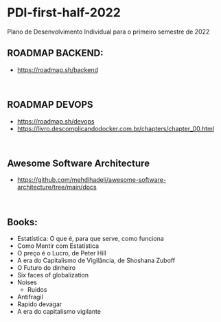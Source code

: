 # PDI-first-half-2022
Plano de Desenvolvimento Individual para o primeiro semestre de 2022


## ROADMAP BACKEND:
- https://roadmap.sh/backend

<br>

## ROADMAP DEVOPS
- https://roadmap.sh/devops
- https://livro.descomplicandodocker.com.br/chapters/chapter_00.html

<br>

## Awesome Software Architecture
- https://github.com/mehdihadeli/awesome-software-architecture/tree/main/docs

<br>

## Books:
- Estatística: O que é, para que serve, como funciona
- Como Mentir com Estatística
- O preço é o Lucro, de Peter Hill
- A era do Capitalismo de Vigilância, de Shoshana Zuboff
- O Futuro do dinheiro
- Six faces of globalization
- Noises
  - Ruidos
- Antifragil
- Rapido devagar
- A era do capitalismo vigilante
